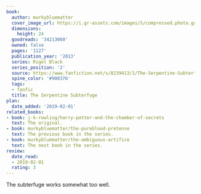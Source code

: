 ```yaml
---
book:
  author: murkybluematter
  cover_image_url: https://i.gr-assets.com/images/S/compressed.photo.goodreads.com/books/1502729187l/34213060._SY475_.jpg
  dimensions:
    height: 24
  goodreads: '34213060'
  owned: false
  pages: '1127'
  publication_year: '2013'
  series: Rigel Black
  series_position: '2'
  source: https://www.fanfiction.net/s/8239413/1/The-Serpentine-Subterfuge
  spine_color: '#908376'
  tags:
  - fanfic
  title: The Serpentine Subterfuge
plan:
  date_added: '2019-02-01'
related_books:
- book: j-k-rowling/harry-potter-and-the-chamber-of-secrets
  text: The original.
- book: murkybluematter/the-pureblood-pretense
  text: The previous book in the series.
- book: murkybluematter/the-ambiguous-artifice
  text: The next book in the series.
review:
  date_read:
  - 2019-02-01
  rating: 3
---
```


The subterfuge works somewhat too well.
